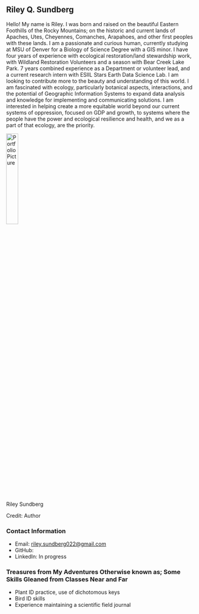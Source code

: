 ## Riley Q. Sundberg
Hello! My name is Riley. I was born and raised on the beautiful Eastern Foothills of the Rocky Mountains; on the historic and current lands of Apaches, Utes, Cheyennes, Comanches, Arapahoes, and other first peoples with these lands. I am a passionate and curious human, currently studying at MSU of Denver for a Biology of Science Degree with a GIS minor. I have four years of experience with ecological restoration/land stewardship work, with Wildland Restoration Volunteers and a season with Bear Creek Lake Park. 7 years combined experience as a Department or volunteer lead, and a current research intern with ESIIL Stars Earth Data Science Lab. I am looking to contribute more to the beauty and understanding of this world. I am fascinated with ecology, particularly botanical aspects, interactions, and the potential of Geographic Information Systems to expand data analysis and knowledge for implementing and communicating solutions. I am interested in helping create a more equitable world beyond our current systems of oppression, focused on GDP and growth, to systems where the people have the power and ecological resilience and health, and we as a part of that ecology, are the priority. 

 <img id="myphoto"
                       alt="Portfolio Picture"
                       width="25%"
                       src ="MeFabP.jpg"> 
      <p class= "caption"> Riley Sundberg </p>
      <p class= "caption"> Credit: Author </p>

  ### Contact Information
* Email: riley.sundberg022@gmail.com
* GitHub:
* LinkedIn: In progress

    
### Treasures from My Adventures Otherwise known as; Some Skills Gleaned from Classes Near and Far
  <ul> 
   	<li>Plant ID practice, use of dichotomous keys </li>
   	<li>Bird ID skills</li>
   	<li>Experience maintaining a scientific field journal</li>
 	</ul>
     
